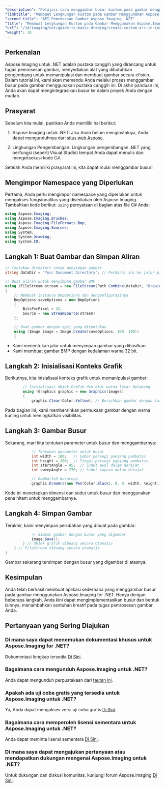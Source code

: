 ```yaml
---
"description": "Pelajari cara menggambar busur kustom pada gambar menggunakan Aspose.Imaging untuk .NET. Ikuti petunjuk langkah demi langkah untuk menyiapkan gambar, menginisialisasi konteks grafis, menentukan parameter busur, dan menyimpan hasil akhir."
"linktitle": "Membuat Lengkungan Kustom pada Gambar Menggunakan Aspose.Imaging untuk .NET"
"second_title": "API Pemrosesan Gambar Aspose.Imaging .NET"
"title": "Membuat Lengkungan Kustom pada Gambar Menggunakan Aspose.Imaging untuk .NET"
"url": "/id/imaging/net/guide-to-basic-drawing/create-custom-arc-in-images/"
"weight": 10
---
```


## Perkenalan

Aspose.Imaging untuk .NET adalah pustaka canggih yang dirancang untuk tugas pemrosesan gambar, menyediakan alat yang dibutuhkan pengembang untuk memanipulasi dan membuat gambar secara efisien. Dalam tutorial ini, kami akan memandu Anda melalui proses menggambar busur pada gambar menggunakan pustaka canggih ini. Di akhir panduan ini, Anda akan dapat mengintegrasikan busur ke dalam proyek Anda dengan mudah.

## Prasyarat

Sebelum kita mulai, pastikan Anda memiliki hal berikut:

1. Aspose.Imaging untuk .NET: Jika Anda belum menginstalnya, Anda dapat mengunduhnya dari [situs web Aspose](https://releases.aspose.com/imaging/net/).

2. Lingkungan Pengembangan: Lingkungan pengembangan .NET yang berfungsi (seperti Visual Studio) tempat Anda dapat menulis dan mengeksekusi kode C#.

Setelah Anda memiliki prasyarat ini, kita dapat mulai menggambar busur!

## Mengimpor Namespace yang Diperlukan

Pertama, Anda perlu mengimpor namespace yang diperlukan untuk mengakses fungsionalitas yang disediakan oleh Aspose.Imaging. Tambahkan kode berikut: `using` pernyataan di bagian atas file C# Anda:

```csharp
using Aspose.Imaging;
using Aspose.Imaging.Brushes;
using Aspose.Imaging.FileFormats.Bmp;
using Aspose.Imaging.Sources;
using System;
using System.Drawing;
using System.IO;
```

## Langkah 1: Buat Gambar dan Simpan Aliran

```csharp
// Tentukan direktori untuk menyimpan gambar
string dataDir = "Your Document Directory"; // Perbarui ini ke jalur pilihan Anda

// Buat aliran untuk menyimpan gambar BMP
using (FileStream stream = new FileStream(Path.Combine(dataDir, "DrawingArc_out.bmp"), FileMode.Create))
{
    // Membuat instance BmpOptions dan mengonfigurasinya
    BmpOptions saveOptions = new BmpOptions
    {
        BitsPerPixel = 32,
        Source = new StreamSource(stream)
    };

    // Buat gambar dengan opsi yang ditentukan
    using (Image image = Image.Create(saveOptions, 100, 100))
    {
```

- Kami menentukan jalur untuk menyimpan gambar yang dihasilkan.
- Kami membuat gambar BMP dengan kedalaman warna 32 bit.

## Langkah 2: Inisialisasi Konteks Grafik

Berikutnya, kita inisialisasi konteks grafik untuk memanipulasi gambar:

```csharp
        // Inisialisasi objek Grafik dan atur warna latar belakang
        using (Graphics graphic = new Graphics(image))
        {
            graphic.Clear(Color.Yellow); // Bersihkan gambar dengan latar belakang kuning
```

Pada bagian ini, kami membersihkan permukaan gambar dengan warna kuning untuk meningkatkan visibilitas.

## Langkah 3: Gambar Busur

Sekarang, mari kita tentukan parameter untuk busur dan menggambarnya:

```csharp
            // Tentukan parameter untuk busur
            int width = 100;   // Lebar persegi panjang pembatas
            int height = 200;  // Tinggi persegi panjang pembatas
            int startAngle = 45;  // Sudut awal dalam derajat
            int sweepAngle = 270; // Sudut sapuan dalam derajat

            // Gambarlah busurnya
            graphic.DrawArc(new Pen(Color.Black), 0, 0, width, height, startAngle, sweepAngle);
```

Kode ini menetapkan dimensi dan sudut untuk busur dan menggunakan pena hitam untuk menggambarnya.

## Langkah 4: Simpan Gambar

Terakhir, kami menyimpan perubahan yang dibuat pada gambar:

```csharp
            // Simpan gambar dengan busur yang digambar
            image.Save();
        } // Objek grafik dibuang secara otomatis
    } // FileStream dibuang secara otomatis
}
```

Gambar sekarang tersimpan dengan busur yang digambar di atasnya.

## Kesimpulan

Anda telah berhasil membuat aplikasi sederhana yang menggambar busur pada gambar menggunakan Aspose.Imaging for .NET. Hanya dengan beberapa langkah, Anda kini dapat mengimplementasikan busur dan bentuk lainnya, menambahkan sentuhan kreatif pada tugas pemrosesan gambar Anda.

## Pertanyaan yang Sering Diajukan

### Di mana saya dapat menemukan dokumentasi khusus untuk Aspose.Imaging for .NET?

Dokumentasi lengkap tersedia [Di Sini](https://reference.aspose.com/imaging/net/).

### Bagaimana cara mengunduh Aspose.Imaging untuk .NET?

Anda dapat mengunduh perpustakaan dari [tautan ini](https://releases.aspose.com/imaging/net/).

### Apakah ada uji coba gratis yang tersedia untuk Aspose.Imaging untuk .NET?

Ya, Anda dapat mengakses versi uji coba gratis [Di Sini](https://releases.aspose.com/).

### Bagaimana cara memperoleh lisensi sementara untuk Aspose.Imaging untuk .NET?

Anda dapat meminta lisensi sementara [Di Sini](https://purchase.conholdate.com/temporary-license/).

### Di mana saya dapat mengajukan pertanyaan atau mendapatkan dukungan mengenai Aspose.Imaging untuk .NET?

Untuk dukungan dan diskusi komunitas, kunjungi forum Aspose.Imaging [Di Sini](https://forum.aspose.com/).